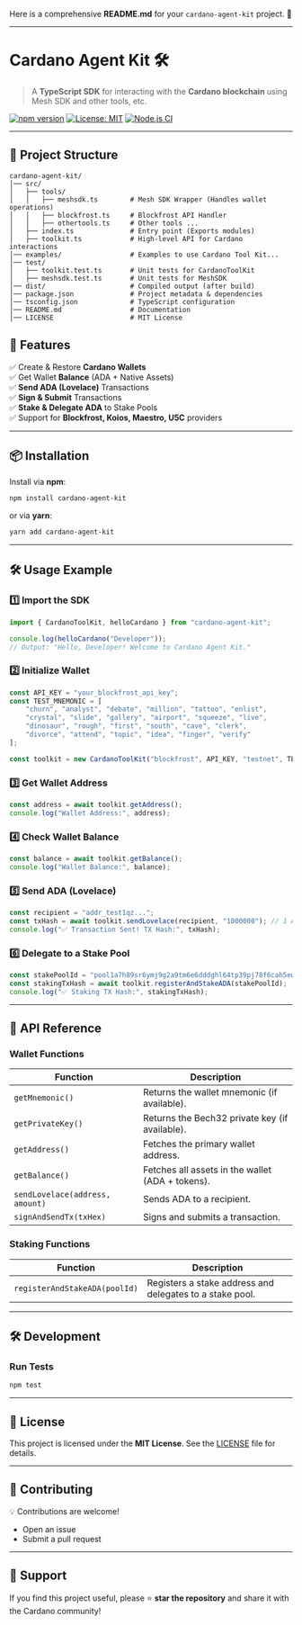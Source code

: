Here is a comprehensive **README.md** for your `cardano-agent-kit` project. 🎯  

---

# **Cardano Agent Kit 🛠️**
> A **TypeScript SDK** for interacting with the **Cardano blockchain** using Mesh SDK and other tools, etc.

[![npm version](https://img.shields.io/npm/v/cardano-agent-kit.svg)](https://www.npmjs.com/package/cardano-agent-kit)
[![License: MIT](https://img.shields.io/badge/License-MIT-green.svg)](https://opensource.org/licenses/MIT)
[![Node.js CI](https://github.com/thanhngoc541/cardano-agent-kit/actions/workflows/node.js.yml/badge.svg)](https://github.com/thanhngoc541/cardano-agent-kit/actions)

---
## 📂 **Project Structure**
```
cardano-agent-kit/
│── src/
│   ├── tools/
│   │   ├── meshsdk.ts        # Mesh SDK Wrapper (Handles wallet operations)
│   │   ├── blockfrost.ts     # Blockfrost API Handler
│   │   ├── othertools.ts     # Other tools ...
│   ├── index.ts              # Entry point (Exports modules)
│   ├── toolkit.ts            # High-level API for Cardano interactions
│── examples/                 # Examples to use Cardano Tool Kit...
│── test/
│   ├── toolkit.test.ts       # Unit tests for CardanoToolKit
│   ├── meshsdk.test.ts       # Unit tests for MeshSDK
│── dist/                     # Compiled output (after build)
│── package.json              # Project metadata & dependencies
│── tsconfig.json             # TypeScript configuration
│── README.md                 # Documentation
│── LICENSE                   # MIT License
```


## 🚀 **Features**
✅ Create & Restore **Cardano Wallets**  
✅ Get Wallet **Balance** (ADA + Native Assets)  
✅ **Send ADA (Lovelace)** Transactions  
✅ **Sign & Submit** Transactions  
✅ **Stake & Delegate ADA** to Stake Pools  
✅ Support for **Blockfrost, Koios, Maestro, U5C** providers  

---

## 📦 **Installation**
Install via **npm**:
```sh
npm install cardano-agent-kit
```
or via **yarn**:
```sh
yarn add cardano-agent-kit
```

---

## 🛠 **Usage Example**
### **1️⃣ Import the SDK**
```ts
import { CardanoToolKit, helloCardano } from "cardano-agent-kit";

console.log(helloCardano("Developer")); 
// Output: "Hello, Developer! Welcome to Cardano Agent Kit."
```

### **2️⃣ Initialize Wallet**
```ts
const API_KEY = "your_blockfrost_api_key";
const TEST_MNEMONIC = [
    "churn", "analyst", "debate", "million", "tattoo", "enlist",
    "crystal", "slide", "gallery", "airport", "squeeze", "live",
    "dinosaur", "rough", "first", "south", "cave", "clerk",
    "divorce", "attend", "topic", "idea", "finger", "verify"
];

const toolkit = new CardanoToolKit("blockfrost", API_KEY, "testnet", TEST_MNEMONIC);
```

### **3️⃣ Get Wallet Address**
```ts
const address = await toolkit.getAddress();
console.log("Wallet Address:", address);
```

### **4️⃣ Check Wallet Balance**
```ts
const balance = await toolkit.getBalance();
console.log("Wallet Balance:", balance);
```

### **5️⃣ Send ADA (Lovelace)**
```ts
const recipient = "addr_test1qz...";
const txHash = await toolkit.sendLovelace(recipient, "1000000"); // 1 ADA
console.log("✅ Transaction Sent! TX Hash:", txHash);
```

### **6️⃣ Delegate to a Stake Pool**
```ts
const stakePoolId = "pool1a7h89sr6ymj9g2a9tm6e6dddghl64tp39pj78f6cah5ewgd4px0";
const stakingTxHash = await toolkit.registerAndStakeADA(stakePoolId);
console.log("✅ Staking TX Hash:", stakingTxHash);
```

---

## 🔬 **API Reference**
### **Wallet Functions**
| Function | Description |
|----------|-------------|
| `getMnemonic()` | Returns the wallet mnemonic (if available). |
| `getPrivateKey()` | Returns the Bech32 private key (if available). |
| `getAddress()` | Fetches the primary wallet address. |
| `getBalance()` | Fetches all assets in the wallet (ADA + tokens). |
| `sendLovelace(address, amount)` | Sends ADA to a recipient. |
| `signAndSendTx(txHex)` | Signs and submits a transaction. |

### **Staking Functions**
| Function | Description |
|----------|-------------|
| `registerAndStakeADA(poolId)` | Registers a stake address and delegates to a stake pool. |

---

## 🛠 **Development**
### **Run Tests**
```sh
npm test
```

---

## 📜 **License**
This project is licensed under the **MIT License**. See the [LICENSE](LICENSE) file for details.

---

## 🤝 **Contributing**
💡 Contributions are welcome!  
- Open an issue  
- Submit a pull request  

---

## 🌟 **Support**
If you find this project useful, please ⭐ **star the repository** and share it with the Cardano community!
